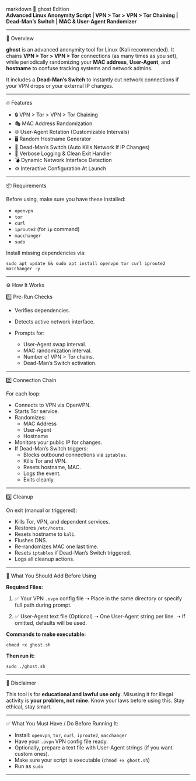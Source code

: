 markdown
 👻 ghost Edition  
**Advanced Linux Anonymity Script | VPN > Tor > VPN > Tor Chaining | Dead-Man’s Switch | MAC & User-Agent Randomizer**

---

 📖 Overview

**ghost** is an advanced anonymity tool for Linux (Kali recommended). It chains **VPN > Tor > VPN > Tor** connections (as many times as you set), while periodically randomizing your **MAC address**, **User-Agent**, and **hostname** to confuse tracking systems and network admins.

It includes a **Dead-Man’s Switch** to instantly cut network connections if your VPN drops or your external IP changes.

---

 🔥 Features

- 🔒 VPN > Tor > VPN > Tor Chaining
- 🎭 MAC Address Randomization
- 🌐 User-Agent Rotation (Customizable Intervals)
- 🖥️ Random Hostname Generator
- 🚨 Dead-Man’s Switch (Auto Kills Network If IP Changes)
- 📝 Verbose Logging & Clean Exit Handler
- 💣 Dynamic Network Interface Detection
- ⚙️ Interactive Configuration At Launch

---

 📦 Requirements

Before using, make sure you have these installed:

- `openvpn`
- `tor`
- `curl`
- `iproute2` (for `ip` command)
- `macchanger`
- `sudo`

Install missing dependencies via:

```
sudo apt update && sudo apt install openvpn tor curl iproute2 macchanger -y
````

---

 ⚙️ How It Works

 1️⃣ Pre-Run Checks

* Verifies dependencies.
* Detects active network interface.
* Prompts for:

  * User-Agent swap interval.
  * MAC randomization interval.
  * Number of VPN > Tor chains.
  * Dead-Man’s Switch activation.

---

 2️⃣ Connection Chain

For each loop:

* Connects to VPN via OpenVPN.
* Starts Tor service.
* Randomizes:
  * MAC Address
  * User-Agent
  * Hostname
* Monitors your public IP for changes.
* If Dead-Man’s Switch triggers:
  * Blocks outbound connections via `iptables`.
  * Kills Tor and VPN.
  * Resets hostname, MAC.
  * Logs the event.
  * Exits cleanly.

---

 3️⃣ Cleanup

On exit (manual or triggered):

* Kills Tor, VPN, and dependent services.
* Restores `/etc/hosts`.
* Resets hostname to `kali`.
* Flushes DNS.
* Re-randomizes MAC one last time.
* Resets `iptables` if Dead-Man’s Switch triggered.
* Logs all cleanup actions.

---

 📝 What You Should Add Before Using

**Required Files:**

1. ✅ Your VPN `.ovpn` config file
   ➝ Place in the same directory or specify full path during prompt.

2. ✅ User-Agent text file (Optional)
   ➝ One User-Agent string per line.
   ➝ If omitted, defaults will be used.

**Commands to make executable:**

```
chmod +x ghost.sh
```

**Then run it:**

```
sudo ./ghost.sh
```
---

 🚨 Disclaimer

This tool is for **educational and lawful use only**. Misusing it for illegal activity is **your problem, not mine**. Know your laws before using this. Stay ethical, stay smart.

---

 ✅ What You Must Have / Do Before Running It:

- Install: `openvpn`, `tor`, `curl`, `iproute2`, `macchanger`
- Have your `.ovpn` VPN config file ready.
- Optionally, prepare a text file with User-Agent strings (if you want custom ones).
- Make sure your script is executable (`chmod +x ghost.sh`)
- Run as `sudo`

---
